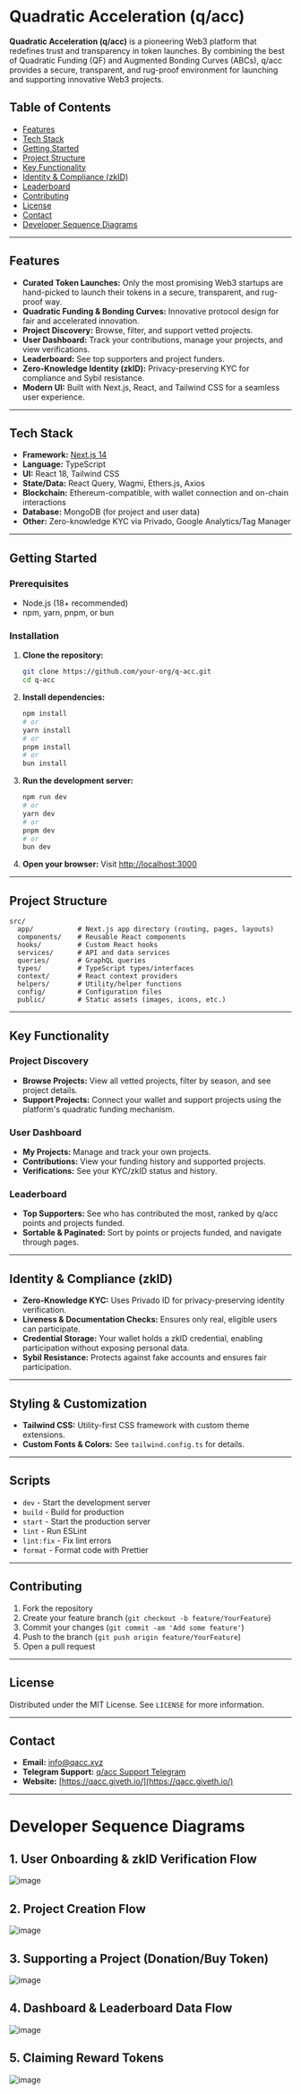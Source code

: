 # Quadratic Acceleration (q/acc)

**Quadratic Acceleration (q/acc)** is a pioneering Web3 platform that redefines trust and transparency in token launches. By combining the best of Quadratic Funding (QF) and Augmented Bonding Curves (ABCs), q/acc provides a secure, transparent, and rug-proof environment for launching and supporting innovative Web3 projects.

## Table of Contents

- [Features](#features)
- [Tech Stack](#tech-stack)
- [Getting Started](#getting-started)
- [Project Structure](#project-structure)
- [Key Functionality](#key-functionality)
- [Identity & Compliance (zkID)](#identity--compliance-zkid)
- [Leaderboard](#leaderboard)
- [Contributing](#contributing)
- [License](#license)
- [Contact](#contact)
- [Developer Sequence Diagrams](#developer-sequence-diagrams)

---

## Features

- **Curated Token Launches:** Only the most promising Web3 startups are hand-picked to launch their tokens in a secure, transparent, and rug-proof way.
- **Quadratic Funding & Bonding Curves:** Innovative protocol design for fair and accelerated innovation.
- **Project Discovery:** Browse, filter, and support vetted projects.
- **User Dashboard:** Track your contributions, manage your projects, and view verifications.
- **Leaderboard:** See top supporters and project funders.
- **Zero-Knowledge Identity (zkID):** Privacy-preserving KYC for compliance and Sybil resistance.
- **Modern UI:** Built with Next.js, React, and Tailwind CSS for a seamless user experience.

---

## Tech Stack

- **Framework:** [Next.js 14](https://nextjs.org/)
- **Language:** TypeScript
- **UI:** React 18, Tailwind CSS
- **State/Data:** React Query, Wagmi, Ethers.js, Axios
- **Blockchain:** Ethereum-compatible, with wallet connection and on-chain interactions
- **Database:** MongoDB (for project and user data)
- **Other:** Zero-knowledge KYC via Privado, Google Analytics/Tag Manager

---

## Getting Started

### Prerequisites

- Node.js (18+ recommended)
- npm, yarn, pnpm, or bun

### Installation

1. **Clone the repository:**

   ```bash
   git clone https://github.com/your-org/q-acc.git
   cd q-acc
   ```

2. **Install dependencies:**

   ```bash
   npm install
   # or
   yarn install
   # or
   pnpm install
   # or
   bun install
   ```

3. **Run the development server:**

   ```bash
   npm run dev
   # or
   yarn dev
   # or
   pnpm dev
   # or
   bun dev
   ```

4. **Open your browser:**
   Visit [http://localhost:3000](http://localhost:3000)

---

## Project Structure

```
src/
  app/           # Next.js app directory (routing, pages, layouts)
  components/    # Reusable React components
  hooks/         # Custom React hooks
  services/      # API and data services
  queries/       # GraphQL queries
  types/         # TypeScript types/interfaces
  context/       # React context providers
  helpers/       # Utility/helper functions
  config/        # Configuration files
  public/        # Static assets (images, icons, etc.)
```

---

## Key Functionality

### Project Discovery

- **Browse Projects:** View all vetted projects, filter by season, and see project details.
- **Support Projects:** Connect your wallet and support projects using the platform's quadratic funding mechanism.

### User Dashboard

- **My Projects:** Manage and track your own projects.
- **Contributions:** View your funding history and supported projects.
- **Verifications:** See your KYC/zkID status and history.

### Leaderboard

- **Top Supporters:** See who has contributed the most, ranked by q/acc points and projects funded.
- **Sortable & Paginated:** Sort by points or projects funded, and navigate through pages.

---

## Identity & Compliance (zkID)

- **Zero-Knowledge KYC:** Uses Privado ID for privacy-preserving identity verification.
- **Liveness & Documentation Checks:** Ensures only real, eligible users can participate.
- **Credential Storage:** Your wallet holds a zkID credential, enabling participation without exposing personal data.
- **Sybil Resistance:** Protects against fake accounts and ensures fair participation.

---

## Styling & Customization

- **Tailwind CSS:** Utility-first CSS framework with custom theme extensions.
- **Custom Fonts & Colors:** See `tailwind.config.ts` for details.

---

## Scripts

- `dev` - Start the development server
- `build` - Build for production
- `start` - Start the production server
- `lint` - Run ESLint
- `lint:fix` - Fix lint errors
- `format` - Format code with Prettier

---

## Contributing

1. Fork the repository
2. Create your feature branch (`git checkout -b feature/YourFeature`)
3. Commit your changes (`git commit -am 'Add some feature'`)
4. Push to the branch (`git push origin feature/YourFeature`)
5. Open a pull request

---

## License

Distributed under the MIT License. See `LICENSE` for more information.

---

## Contact

- **Email:** info@qacc.xyz
- **Telegram Support:** [q/acc Support Telegram](https://t.me/qaccsupport)
- **Website:** [https://qacc.giveth.io/](https://qacc.giveth.io/)

---

# Developer Sequence Diagrams

## 1. User Onboarding & zkID Verification Flow

![image](https://github.com/user-attachments/assets/a26b4020-a8e2-4add-a5e0-114a3a4e75d7)

## 2. Project Creation Flow

![image](https://github.com/user-attachments/assets/48b5064b-77b4-41f2-8372-5e696d6a2d6d)

## 3. Supporting a Project (Donation/Buy Token)

![image](https://github.com/user-attachments/assets/b3104de9-7859-46c6-b9a7-8482e5979738)

## 4. Dashboard & Leaderboard Data Flow

![image](https://github.com/user-attachments/assets/f08eccc9-3045-47ed-ac0f-0f2f226e829f)

## 5. Claiming Reward Tokens

![image](https://github.com/user-attachments/assets/ffdb25d9-247c-4321-99f1-814869834e31)
